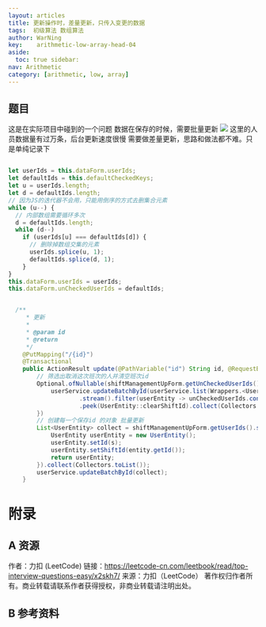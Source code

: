 ```yaml
---
layout: articles
title: 更新操作时，差量更新，只传入变更的数据
tags:  初级算法 数组算法
author: WarNing
key:    arithmetic-low-array-head-04
aside:
  toc: true sidebar:
nav: Arithmetic
category: [arithmetic, low, array]
---
```


## 题目

这是在实际项目中碰到的一个问题 数据在保存的时候，需要批量更新
![](https://gitee.com/war-ning/picture/raw/master/blog//20210911120119.png)
这里的人员数据量有过万条，后台更新速度很慢 需要做差量更新，思路和做法都不难。只是单纯记录下
<!--more-->

```javascript

let userIds = this.dataForm.userIds;
let defaultIds = this.defaultCheckedKeys;
let u = userIds.length;
let d = defaultIds.length;
// 因为JS的迭代器不会用，只能用倒序的方式去删集合元素
while (u--) {
  // 内部数组需要循环多次
  d = defaultIds.length;
  while (d--)
    if (userIds[u] === defaultIds[d]) {
      // 删除掉数组交集的元素
      userIds.splice(u, 1);
      defaultIds.splice(d, 1);
    }
}
this.dataForm.userIds = userIds;
this.dataForm.unCheckedUserIds = defaultIds;
```
```java

  /**
     * 更新
     *
     * @param id
     * @return
     */
    @PutMapping("/{id}")
    @Transactional
    public ActionResult update(@PathVariable("id") String id, @RequestBody @Valid ShiftManagementUpForm shiftManagementUpForm) {
        // 筛选出取消这次班次的人并清空班次id
        Optional.ofNullable(shiftManagementUpForm.getUnCheckedUserIds()).ifPresent(unCheckedUserIds -> {
            userService.updateBatchById(userService.list(Wrappers.<UserEntity>lambdaQuery().eq(UserEntity::getShiftId, id))
                    .stream().filter(userEntity -> unCheckedUserIds.contains(userEntity.getId()))
                    .peek(UserEntity::clearShiftId).collect(Collectors.toList()));
        })
        // 创建每一个保存id 的对象 批量更新
        List<UserEntity> collect = shiftManagementUpForm.getUserIds().stream().map(s -> {
            UserEntity userEntity = new UserEntity();
            userEntity.setId(s);
            userEntity.setShiftId(entity.getId());
            return userEntity;
        }).collect(Collectors.toList());
        userService.updateBatchById(collect);
    }
```

# 附录

## A 资源

作者：力扣 (LeetCode)
链接：https://leetcode-cn.com/leetbook/read/top-interview-questions-easy/x2skh7/
来源：力扣（LeetCode） 著作权归作者所有。商业转载请联系作者获得授权，非商业转载请注明出处。

## B 参考资料
